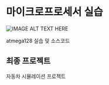 # 마이크로프로세서 실습

![IMAGE ALT TEXT HERE](https://user-images.githubusercontent.com/17216693/111898507-d71af780-8a69-11eb-8ad5-30dc1ca82685.png)

atmega128 실습 및 소스코드

## 최종 프로젝트
자동차 시뮬레이션 프로젝트
